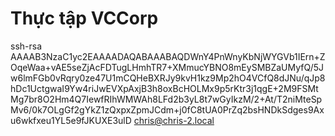 # Thực tập VCCorp
ssh-rsa AAAAB3NzaC1yc2EAAAADAQABAAABAQDWnY4PnWnyKbNjWYGVb1IErn+ZOqeWaa+vAE5seZjAcFDTugLHmhTR7+XMmucYBNO8mEySMBZaUMyfQ/5Jw6lmFGb0vRqry0ze47U1mCQHeBXRJy9kvH1kz9Mp2hO4VCfQ8dJNu/qJp8hDc1UctgwaI9Yw4riJwEVXpAxjB3h8oxBcHOLMx9p5rKtr3j1qgE+2M9FSMtMg7br8O2Hm4Q7IewfRIhWMWAh8LFd2b3yL8t7wGyIkzM/2+At/T2niMteSpMv6/0k7OLgGf2gYkZ1zQxpxZpmJCdm+j0fC8tUA0PrZq2bsHNDkSdges9Axu6wkfxeu1YL5e9fJKUXE3ulD chris@chris-2.local
